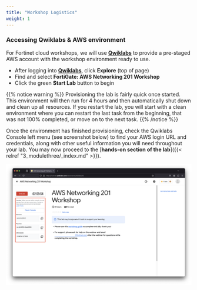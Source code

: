 ```yaml
---
title: "Workshop Logistics"
weight: 1
---
```


### Accessing Qwiklabs & AWS environment

For Fortinet cloud workshops, we will use [**Qwiklabs**](https://fortinet.qwiklabs.com/paths) to provide a pre-staged AWS account with the workshop environment ready to use.

- After logging into [**Qwiklabs**](https://fortinet.qwiklabs.com/paths), click **Explore** (top of page)
- Find and select **FortiGate: AWS Networking 201 Workshop**
- Click the green **Start Lab** button to begin

{{% notice warning %}}
Provisioning the lab is fairly quick once started. This environment will then run for 4 hours and then automatically shut down and clean up all resources. If you restart the lab, you will start with a clean environment where you can restart the last task from the beginning, that was not 100% completed, or move on to the next task.
{{% /notice %}}

Once the environment has finished provisioning, check the Qwiklabs Console left menu (see screenshot below) to find your AWS login URL and credentials, along with other useful information you will need throughout your lab. You may now proceed to the [**hands-on section of the lab**]({{< relref "3_modulethree/_index.md" >}}).

![](image-ql1.png)